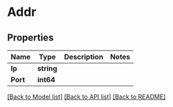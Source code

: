 # Addr

## Properties

Name | Type | Description | Notes
------------ | ------------- | ------------- | -------------
**Ip** | **string** |  | 
**Port** | **int64** |  | 

[[Back to Model list]](../README.md#documentation-for-models) [[Back to API list]](../README.md#documentation-for-api-endpoints) [[Back to README]](../README.md)


